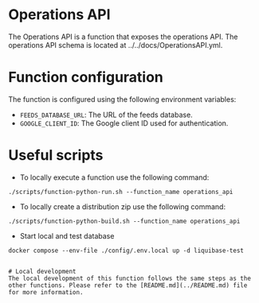 # Operations API
The Operations API is a function that exposes the operations API.
The operations API schema is located at ../../docs/OperationsAPI.yml.

# Function configuration
The function is configured using the following environment variables:
- `FEEDS_DATABASE_URL`: The URL of the feeds database.
- `GOOGLE_CLIENT_ID`: The Google client ID used for authentication.

# Useful scripts
- To locally execute a function use the following command:
```
./scripts/function-python-run.sh --function_name operations_api
```
- To locally create a distribution zip use the following command:
```
./scripts/function-python-build.sh --function_name operations_api
```
- Start local and test database
```
docker compose --env-file ./config/.env.local up -d liquibase-test


# Local development
The local development of this function follows the same steps as the other functions. Please refer to the [README.md](../README.md) file for more information.